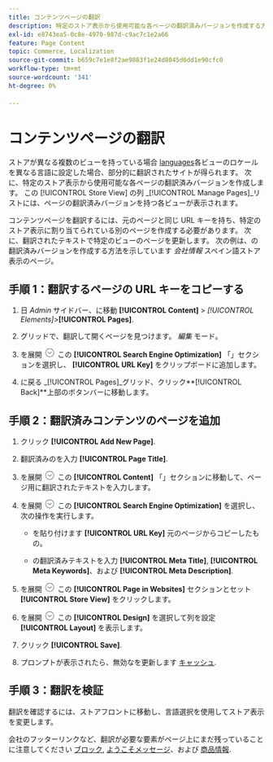 ```yaml
---
title: コンテンツページの翻訳
description: 特定のストア表示から使用可能な各ページの翻訳済みバージョンを作成する方法を説明します。
exl-id: e8743ea5-0c8e-4970-987d-c9ac7c1e2a66
feature: Page Content
topic: Commerce, Localization
source-git-commit: b659c7e1e8f2ae9883f1e24d8045d6dd1e90cfc0
workflow-type: tm+mt
source-wordcount: '341'
ht-degree: 0%

---
```


# コンテンツページの翻訳

ストアが異なる複数のビューを持っている場合 [languages](../stores-purchase/store-localize.md)各ビューのロケールを異なる言語に設定した場合、部分的に翻訳されたサイトが得られます。 次に、特定のストア表示から使用可能な各ページの翻訳済みバージョンを作成します。 この [!UICONTROL Store View] の列 _[!UICONTROL Manage Pages]_リストには、ページの翻訳済みバージョンを持つ各ビューが表示されます。

コンテンツページを翻訳するには、元のページと同じ URL キーを持ち、特定のストア表示に割り当てられている別のページを作成する必要があります。 次に、翻訳されたテキストで特定のビューのページを更新します。 次の例は、の翻訳済みバージョンを作成する方法を示しています _会社情報_ スペイン語ストア表示のページ。

## 手順 1：翻訳するページの URL キーをコピーする

1. 日 _Admin_ サイドバー、に移動 **[!UICONTROL Content]** > _[!UICONTROL Elements]_>**[!UICONTROL Pages]**.

1. グリッドで、翻訳して開くページを見つけます。 _編集_ モード。

1. を展開 ![展開セレクター](../assets/icon-display-expand.png) この **[!UICONTROL Search Engine Optimization]** 「」セクションを選択し、 **[!UICONTROL URL Key]** をクリップボードに追加します。

1. に戻る _[!UICONTROL Pages]_グリッド、クリック&#x200B;**[!UICONTROL Back]**上部のボタンバーに移動します。

## 手順 2：翻訳済みコンテンツのページを追加

1. クリック **[!UICONTROL Add New Page]**.

1. 翻訳済みのを入力 **[!UICONTROL Page Title]**.

1. を展開 ![展開セレクター](../assets/icon-display-expand.png) この **[!UICONTROL Content]** 「」セクションに移動して、ページ用に翻訳されたテキストを入力します。

1. を展開 ![展開セレクター](../assets/icon-display-expand.png) この **[!UICONTROL Search Engine Optimization]** を選択し、次の操作を実行します。

   - を貼り付けます **[!UICONTROL URL Key]** 元のページからコピーしたもの。

   - の翻訳済みテキストを入力 **[!UICONTROL Meta Title]**, **[!UICONTROL Meta Keywords]**、および **[!UICONTROL Meta Description]**.

1. を展開 ![展開セレクター](../assets/icon-display-expand.png) この **[!UICONTROL Page in Websites]** セクションとセット **[!UICONTROL Store View]** をクリックします。

1. を展開 ![展開セレクター](../assets/icon-display-expand.png) この **[!UICONTROL Design]** を選択して列を設定 **[!UICONTROL Layout]** を表示します。

1. クリック **[!UICONTROL Save]**.

1. プロンプトが表示されたら、無効なを更新します [キャッシュ](../systems/cache-management.md).

## 手順 3：翻訳を検証

翻訳を確認するには、ストアフロントに移動し、言語選択を使用してストア表示を変更します。

会社のフッターリンクなど、翻訳が必要な要素がページ上にまだ残っていることに注意してください [ブロック](block-add.md), [ようこそメッセージ](../getting-started/storefront-branding.md#change-the-welcome-message)、および [商品情報](../stores-purchase/store-localize.md#localize-products).
